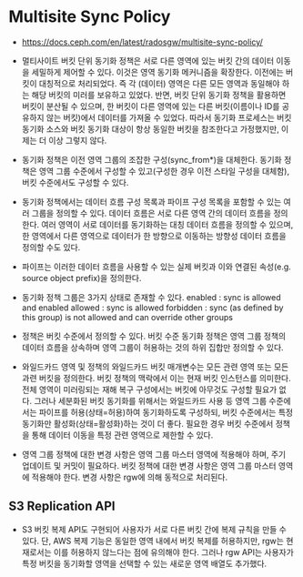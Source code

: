 # Multisite Sync Policy
- https://docs.ceph.com/en/latest/radosgw/multisite-sync-policy/

- 멀티사이트 버킷 단위 동기화 정책은 서로 다른 영역에 있는 버킷 간의 데이터 이동을 세밀하게 제어할 수 있다.
  이것은 영역 동기화 메커니즘을 확장한다.
  이전에는 버킷이 대칭적으로 처리되었다. 즉 각 (데이터) 영역은 다른 모든 영역과 동일해야 하는 해당 버킷의 미러를 보유하고 있었다. 반면, 버킷 단위 동기화 정책을 활용하면 버킷이 분산될 수 있으며, 한 버킷이 다른 영역에 있는 다른 버킷(이름이나 ID를 공유하지 않는 버킷)에서 데이터를 가져올 수 있었다. 따라서 동기화 프로세스는 버킷 동기화 소스와 버킷 동기화 대상이 항상 동일한 버킷을 참조한다고 가정했지만, 이제는 더 이상 그렇지 않다.
- 동기화 정책은 이전 영역 그룹의 조잡한 구성(sync_from*)을 대체한다. 동기화 정책은 영역 그룹 수준에서 구성할 수 있고(구성한 경우 이전 스타일 구성을 대체함), 버킷 수준에서도 구성할 수 있다.
- 동기화 정책에서는 데이터 흐름 구성 목록과 파이프 구성 목록을 포함할 수 있는 여러 그룹을 정의할 수 있다. 
  데이터 흐름은 서로 다른 영역 간의 데이터 흐름을 정의한다. 여러 영역이 서로 데이터를 동기화하는 대칭 데이터 흐름을 정의할 수 있으며, 한 영역에서 다른 영역으로 데이터가 한 방향으로 이동하는 방향성 데이터 흐름을 정의할 수도 있다.
- 파이프는 이러한 데이터 흐름을 사용할 수 있는 실제 버킷과 이와 연결된 속성(e.g. source object prefix)을 정의한다.

- 동기화 정책 그룹은 3가지 상태로 존재할 수 있다.
    enabled : sync is allowed and enabled
    allowed : sync is allowed
    forbidden : sync (as defined by this group) is not allowed and can override other groups

- 정책은 버킷 수준에서 정의할 수 있다. 버킷 수준 동기화 정책은 영역 그룹 정책의 데이터 흐름을 상속하며 영역 그룹이 허용하는 것의 하위 집합만 정의할 수 있다.

- 와일드카드 영역 및 정책의 와일드카드 버킷 매개변수는 모든 관련 영역 또는 모든 과련 버킷을 정의한다. 버킷 정책의 맥락에서 이는 현재 버킷 인스턴스를 의미한다. 전체 영역이 미러링되는 재해 복구 구성에서는 버킷에 아무것도 구성할 필요가 없다. 그러나 세분화된 버킷 동기화를 위해서는 와일드카드 사용 등 영역 그룹 수준에서는 파이프를 허용(상태=허용)하여 동기화하도록 구성하되, 버킷 수준에서는 특정 동기화만 활성화(상태=활성화)하는 것이 더 좋다. 필요한 경우 버킷 수준에서 정책을 통해 데이터 이동을 특정 관련 영역으로 제한할 수 있다.

- 영역 그룹 정책에 대한 변경 사항은 영역 그룹 마스터 영역에 적용해야 하며, 주기 업데이트 및 커밋이 필요하다. 버킷 정책에 대한 변경 사항은 영역 그룹 마스터 영역에 적용해야 한다. 변경 사항은 rgw에 의해 동적으로 처리된다.

## S3 Replication API
- S3 버킷 복제 API도 구현되어 사용자가 서로 다른 버킷 간에 복제 규칙을 만들 수 있다. 단, AWS 복제 기능은 동일한 영역 내에서 버킷 복제를 허용하지만, rgw는 현재로서는 이를 허용하지 않느다는 점에 유의해야 한다. 그러나 rgw API는 사용자가 특정 버킷을 동기화할 영역을 선택할 수 있는 새로운 영역 배열도 추가했다.